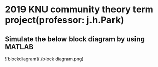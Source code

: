 # 2019 KNU community theory term project(professor: j.h.Park)
## Simulate the below block diagram by using MATLAB

![blockdiagram](./block diagram.png)
